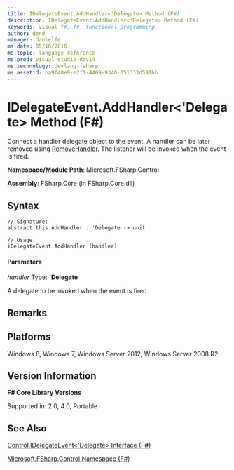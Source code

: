 ```yaml
---
title: IDelegateEvent.AddHandler<'Delegate> Method (F#)
description: IDelegateEvent.AddHandler<'Delegate> Method (F#)
keywords: visual f#, f#, functional programming
author: dend
manager: danielfe
ms.date: 05/16/2016
ms.topic: language-reference
ms.prod: visual-studio-dev14
ms.technology: devlang-fsharp
ms.assetid: ba9f40e9-e2f1-4469-9340-051333d591bb 
---
```


# IDelegateEvent.AddHandler<'Delegate> Method (F#)

Connect a handler delegate object to the event. A handler can be later removed using [RemoveHandler](https://msdn.microsoft.com/library/a5fd2289-29ef-4c8e-bf67-14d6fbed38b2). The listener will be invoked when the event is fired.

**Namespace/Module Path**: Microsoft.FSharp.Control

**Assembly**: FSharp.Core (in FSharp.Core.dll)


## Syntax

```
// Signature:
abstract this.AddHandler : 'Delegate -> unit

// Usage:
iDelegateEvent.AddHandler (handler)
```

#### Parameters
*handler*
Type: **'Delegate**


A delegate to be invoked when the event is fired.




## Remarks

## Platforms
Windows 8, Windows 7, Windows Server 2012, Windows Server 2008 R2


## Version Information
**F# Core Library Versions**

Supported in: 2.0, 4.0, Portable




## See Also
[Control.IDelegateEvent&#60;'Delegate&#62; Interface &#40;F&#35;&#41;](Control.IDelegateEvent%5B%27Delegate%5D-Interface-%5BFSharp%5D.md)

[Microsoft.FSharp.Control Namespace &#40;F&#35;&#41;](Microsoft.FSharp.Control-Namespace-%5BFSharp%5D.md)

